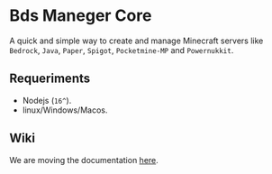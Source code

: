 # Bds Maneger Core

A quick and simple way to create and manage Minecraft servers like `Bedrock`, `Java`, `Paper`, `Spigot`, `Pocketmine-MP` and `Powernukkit`.

## Requeriments

- Nodejs (`16^`).
- linux/Windows/Macos.

## Wiki

We are moving the documentation [here](https://wiki.bdsmaneger.sirherobrine23.org/).
